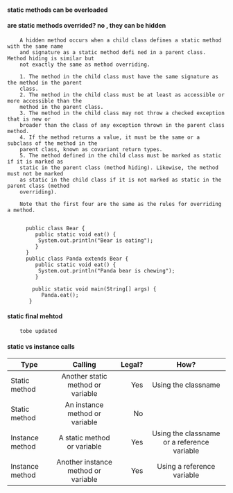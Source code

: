 

#### static methods can be overloaded

#### are static methods overrided? no , they can be hidden

        A hidden method occurs when a child class defines a static method with the same name
        and signature as a static method defi ned in a parent class. Method hiding is similar but
        not exactly the same as method overriding. 

        1. The method in the child class must have the same signature as the method in the parent
        class.
        2. The method in the child class must be at least as accessible or more accessible than the
        method in the parent class.
        3. The method in the child class may not throw a checked exception that is new or
        broader than the class of any exception thrown in the parent class method.
        4. If the method returns a value, it must be the same or a subclass of the method in the
        parent class, known as covariant return types.
        5. The method defined in the child class must be marked as static if it is marked as
        static in the parent class (method hiding). Likewise, the method must not be marked
        as static in the child class if it is not marked as static in the parent class (method
        overriding).

        Note that the first four are the same as the rules for overriding a method.


          public class Bear {
             public static void eat() {
              System.out.println("Bear is eating");
             }
          }
          public class Panda extends Bear {
             public static void eat() {
              System.out.println("Panda bear is chewing");
             }

            public static void main(String[] args) {
               Panda.eat();
           }
           
#### static final mehtod
        
        tobe updated
        
#### static vs instance calls



| Type        | Calling           | Legal?  | How? |
| ------------- |:-------------:| -----:| :---:  |
| Static method      | Another static method or variable | Yes |  Using the classname  |
| Static method      |  An instance method or variable      |   No |  |
| Instance method | A static method or variable      |    Yes |  Using the classname or a reference variable |
| Instance method |  Another instance method or variable      |    Yes |  Using a reference variable |
        
